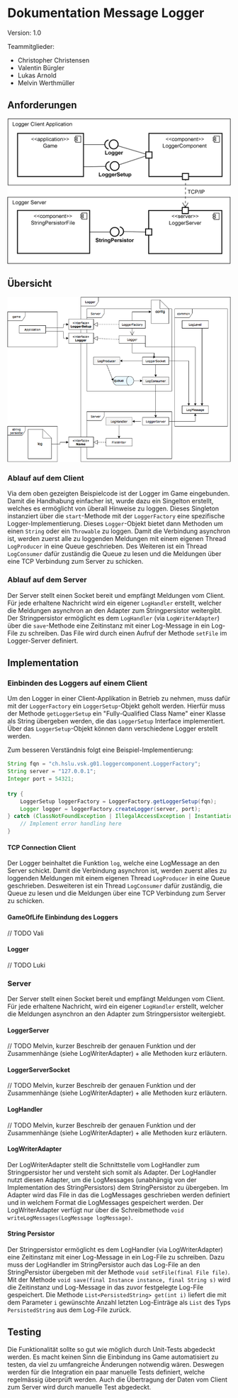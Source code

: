 # Dokumentation Message Logger

Version: 1.0

Teammitglieder:

* Christopher Christensen
* Valentin Bürgler
* Lukas Arnold
* Melvin Werthmüller

## Anforderungen
![](base-system-overview.png)

## Übersicht
![](VSK_UML.png)

### Ablauf auf dem Client
Via dem oben gezeigten Beispielcode ist der Logger im Game eingebunden. Damit die Handhabung einfacher ist, wurde dazu ein Singelton erstellt, welches es ermöglicht von überall Hinweise zu loggen. Dieses Singleton instanziert über die `start`-Methode mit der `LoggerFactory` eine spezifische Logger-Implementierung. Dieses `Logger`-Objekt bietet dann Methoden um einen `String` oder ein `Throwable` zu loggen. Damit die Verbindung asynchron ist, werden zuerst alle zu loggenden Meldungen mit einem eigenen Thread `LogProducer` in eine Queue geschrieben. Des Weiteren ist ein Thread `LogConsumer` dafür zuständig die Queue zu lesen und die Meldungen über eine TCP Verbindung zum Server zu schicken.

### Ablauf auf dem Server
Der Server stellt einen Socket bereit und empfängt Meldungen vom Client. Für jede erhaltene Nachricht wird ein eigener `LogHandler` erstellt, welcher die Meldungen asynchron an den Adapter zum Stringpersistor weitergibt. Der Stringpersistor ermöglicht es dem `LogHandler` (via `LogWriterAdapter`) über die `save`-Methode eine Zeitinstanz mit einer Log-Message in ein Log-File zu schreiben. Das File wird durch einen Aufruf der Methode `setFile` im Logger-Server definiert. 

## Implementation

### Einbinden des Loggers auf einem Client
Um den Logger in einer Client-Applikation in Betrieb zu nehmen, muss dafür mit der `LoggerFactory` ein `LoggerSetup`-Objekt geholt werden. Hierfür muss der Methode `getLoggerSetup` ein "Fully-Qualified Class Name" einer Klasse als String übergeben werden, die das `LoggerSetup` Interface implementiert. Über das `LoggerSetup`-Objekt können dann verschiedene Logger erstellt werden. 

Zum besseren Verständnis folgt eine Beispiel-Implementierung:

```java
String fqn = "ch.hslu.vsk.g01.loggercomponent.LoggerFactory";
String server = "127.0.0.1";
Integer port = 54321;

try {
	LoggerSetup loggerFactory = LoggerFactory.getLoggerSetup(fqn);
	Logger logger = loggerFactory.createLogger(server, port);
} catch (ClassNotFoundException | IllegalAccessException | InstantiationException e) {
	// Implement error handling here
}
```

#### TCP Connection Client
Der Logger beinhaltet die Funktion `log`, welche eine LogMessage an den Server schickt. Damit die Verbindung asynchron ist, werden zuerst alles zu loggenden Meldungen mit einem eigenen Thread `LogProducer` in eine Queue geschrieben. Desweiteren ist ein Thread `LogConsumer` dafür zuständig, die Queue zu lesen und die Meldungen über eine TCP Verbindung zum Server zu schicken.

#### GameOfLife Einbindung des Loggers
// TODO Vali

#### Logger
// TODO Luki

### Server
Der Server stellt einen Socket bereit und empfängt Meldungen vom Client. Für jede erhaltene Nachricht, wird ein eigener `LogHandler` erstellt, welcher die Meldungen asynchron an den Adapter zum Stringpersistor weitergiebt.

#### LoggerServer
// TODO Melvin, kurzer Beschreib der genauen Funktion und der Zusammenhänge (siehe LogWriterAdapter) + alle Methoden kurz erläutern.

#### LoggerServerSocket
// TODO Melvin, kurzer Beschreib der genauen Funktion und der Zusammenhänge (siehe LogWriterAdapter) + alle Methoden kurz erläutern.

#### LogHandler
// TODO Melvin, kurzer Beschreib der genauen Funktion und der Zusammenhänge (siehe LogWriterAdapter) + alle Methoden kurz erläutern.

#### LogWriterAdapter
Der LogWriterAdapter stellt die Schnittstelle vom LogHandler zum Stringpersistor her und versteht sich somit als Adapter. Der LogHandler nutzt diesen Adapter, um die LogMessages (unabhängig von der Implementation des StringPersistors) dem StringPersistor zu übergeben. Im Adapter wird das File in das die LogMessages geschrieben werden definiert und in welchem Format die LogMessages gespeichert werden. Der LogWriterAdapter verfügt nur über die Schreibmethode `void writeLogMessages(LogMessage logMessage)`.

#### String Persistor
Der Stringpersistor ermöglicht es dem LogHandler (via LogWriterAdapter) eine Zeitinstanz mit einer Log-Message in ein Log-File zu schreiben. Dazu muss der LogHandler im StringPersistor auch das Log-File an den StringPersistor übergeben mit der Methode `void setFile(final File file)`. Mit der Methode `void save(final Instance instance, final String s)` wird die Zeitinstanz und Log-Message in das zuvor festgelegte Log-File gespeichert. Die Methode `List<PersistedString> get(int i)` liefert die mit dem Parameter `i` gewünschte Anzahl letzten Log-Einträge als `List` des Typs `PersistedString` aus dem Log-File zurück. 

## Testing
Die Funktionalität sollte so gut wie möglich durch Unit-Tests abgedeckt werden. Es macht keinen Sinn die Einbindung ins Game automatisiert zu testen, da viel zu umfangreiche Änderungen notwendig wären. Deswegen werden für die Integration ein paar manuelle Tests definiert, welche regelmässig überprüft werden. Auch die Übertragung der Daten vom Client zum Server wird durch manuelle Test abgedeckt. 
